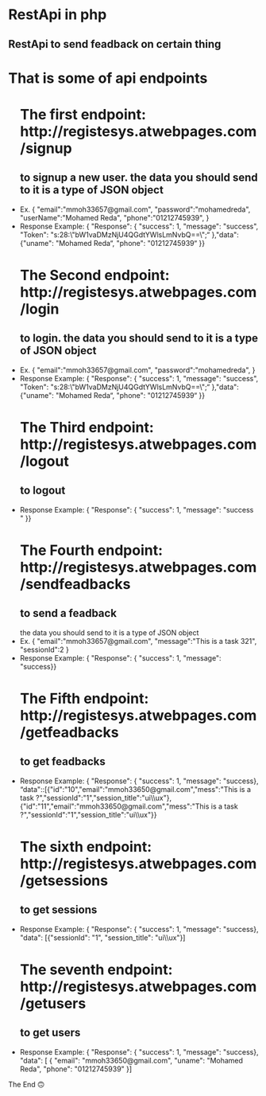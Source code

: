 <h1> RestApi in php </h1>
<h2>RestApi to send feadback on certain thing</h2>
<h1>That is some of api endpoints</h1>
<ul>
<h1> The first endpoint: http://registesys.atwebpages.com/signup </h1>
<h2>to signup a new user. the data you should send to it is a type of JSON object</h2>

<li>  Ex. {
"email":"mmoh33657@gmail.com",
"password":"mohamedreda",
"userName":"Mohamed Reda",
"phone":"01212745939",
 } </li>
 <li>  Response Example: { "Response": { "success": 1, "message": "success", "Token": "s:28:\"bW1vaDMzNjU4QGdtYWlsLmNvbQ==\";“
 },"data": {"uname": "Mohamed Reda“, "phone": "01212745939“ }} </li>

<h1> The Second endpoint: http://registesys.atwebpages.com/login </h1>
<h2> to login. the data you should send to it is a type of JSON object</h2>
<li> Ex. {
"email":"mmoh33657@gmail.com",
"password":"mohamedreda",
} </li>
<li> Response Example: { "Response": { "success": 1, "message": "success",
"Token": "s:28:\"bW1vaDMzNjU4QGdtYWlsLmNvbQ==\";“ },"data": {"uname": "Mohamed Reda“,
"phone": "01212745939“ }} </li>

<h1>The Third endpoint: http://registesys.atwebpages.com/logout </h1>
 <h2> to logout </h2>
<li> Response Example: { "Response": { "success": 1, "message": "success " }} </li>

<h1> The Fourth endpoint: http://registesys.atwebpages.com/sendfeadbacks </h1>
 <h2> to send a feadback </h2>
the data you should send to it is a type of JSON object
<li> Ex. {
"email":"mmoh33657@gmail.com",
"message":"This is a task 321",
"sessionId":2
} </li>
<li>  Response Example: { "Response": { "success": 1, "message": "success}} </li>

<h1> The Fifth endpoint: http://registesys.atwebpages.com/getfeadbacks </h1>
 <h2> to get feadbacks </h2>
<li> Response Example: { "Response": { "success": 1, "message": "success},
“data"::[{"id":"10","email":"mmoh33650@gmail.com","mess":"This is a task
?","sessionId":"1","session_title":"ui\\ux"},{"id":"11","email":"mmoh33650@gmail.com","mess":"This is a
task ?","sessionId":"1","session_title":"ui\\ux"}} </li>

<h1> The sixth endpoint: http://registesys.atwebpages.com/getsessions </h1>
 <h2> to get sessions </h2>
<li> Response Example: { "Response": { "success": 1,
"message": "success}, "data": [{"sessionId": "1", "session_title": "ui\\ux"}] </li>

<h1> The seventh endpoint:  http://registesys.atwebpages.com/getusers </h1>
 <h2> to get users </h2>
<li> Response Example: { "Response": { "success": 1, "message": "success}, "data": [
{
"email": "mmoh33650@gmail.com",
"uname": "Mohamed Reda",
"phone": "01212745939"
}] </li>
 </ul>
The End 🙃
